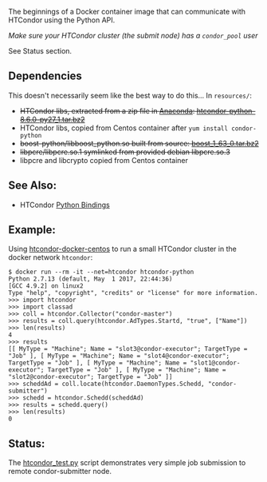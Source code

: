 The beginnings of a Docker container image that can communicate with HTCondor using the Python API.

_Make sure your HTCondor cluster (the submit node) has a `condor_pool` user_

See Status section.

## Dependencies
This doesn't necessarily seem like the best way to do this…
In `resources/`:
* ~~HTCondor libs, extracted from a zip file in [Anaconda](https://anaconda.org/kreczko/htcondor-python/files): [htcondor-python-8.6.0-py27_1.tar.bz2](https://anaconda.org/kreczko/htcondor-python/8.6.0/download/linux-64/htcondor-python-8.6.0-py27_1.tar.bz2)~~
* HTCondor libs, copied from Centos container after `yum install condor-python`
* ~~boost-python/libboost_python.so built from source: [boost_1_63_0.tar.bz2](https://pilotfiber.dl.sourceforge.net/project/boost/boost/1.63.0/boost_1_63_0.tar.bz2)~~
* ~~libpcre/libpcre.so.1 symlinked from provided debian libpcre.so.3~~
* libpcre and libcrypto copied from Centos container

## See Also:
* HTCondor [Python Bindings](http://research.cs.wisc.edu/htcondor/manual/v8.6/6_7Python_Bindings.html)

## Example:
Using [htcondor-docker-centos](https://github.com/SciDAS/htcondor-docker-centos) to run a small HTCondor cluster in the docker network `htcondor`:
```
$ docker run --rm -it --net=htcondor htcondor-python
Python 2.7.13 (default, May  1 2017, 22:44:36)
[GCC 4.9.2] on linux2
Type "help", "copyright", "credits" or "license" for more information.
>>> import htcondor
>>> import classad
>>> coll = htcondor.Collector("condor-master")
>>> results = coll.query(htcondor.AdTypes.Startd, "true", ["Name"])
>>> len(results)
4
>>> results
[[ MyType = "Machine"; Name = "slot3@condor-executor"; TargetType = "Job" ], [ MyType = "Machine"; Name = "slot4@condor-executor"; TargetType = "Job" ], [ MyType = "Machine"; Name = "slot1@condor-executor"; TargetType = "Job" ], [ MyType = "Machine"; Name = "slot2@condor-executor"; TargetType = "Job" ]]
>>> scheddAd = coll.locate(htcondor.DaemonTypes.Schedd, "condor-submitter")
>>> schedd = htcondor.Schedd(scheddAd)
>>> results = schedd.query()
>>> len(results)
0
```

## Status:
The [htcondor_test.py](https://github.com/SciDAS/htcondor-python-docker/blob/master/examples/htcondor_test.py) script demonstrates very simple job submission to remote condor-submitter node.

